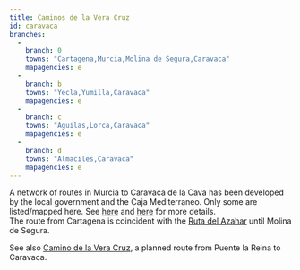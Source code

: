 ```yaml
---
title: Caminos de la Vera Cruz
id: caravaca
branches:
  -
    branch: 0
    towns: "Cartagena,Murcia,Molina de Segura,Caravaca"
    mapagencies: e
  -
    branch: b
    towns: "Yecla,Yumilla,Caravaca"
    mapagencies: e
  -
    branch: c
    towns: "Aguilas,Lorca,Caravaca"
    mapagencies: e
  -
    branch: d
    towns: "Almaciles,Caravaca"
    mapagencies: e
---
```


A network of routes in Murcia to Caravaca de la Cava has been developed by the local government and the Caja Mediterraneo. Only some are listed/mapped here. See [here][0] and [here][1] for more details.  
The route from Cartagena is coincident with the [Ruta del Azahar][2] until Molina de Segura.  
  
See also [Camino de la Vera Cruz][3], a planned route from Puente la Reina to Caravaca.

[0]: http://www.caminosdelacruz.info/
[1]: http://www.peregrinoacaravaca.com/
[2]: cartagena.html
[3]: http://elcaminodelaveracruz.es/principal.html
